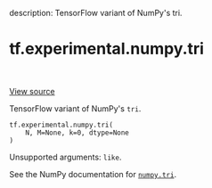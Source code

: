 description: TensorFlow variant of NumPy's tri.

<div itemscope itemtype="http://developers.google.com/ReferenceObject">
<meta itemprop="name" content="tf.experimental.numpy.tri" />
<meta itemprop="path" content="Stable" />
</div>

# tf.experimental.numpy.tri

<!-- Insert buttons and diff -->

<table class="tfo-notebook-buttons tfo-api nocontent" align="left">

</table>

<a target="_blank" class="external" href="/code/stable/tensorflow/python/ops/numpy_ops/np_array_ops.py">View source</a>



TensorFlow variant of NumPy's `tri`.

<pre class="devsite-click-to-copy prettyprint lang-py tfo-signature-link">
<code>tf.experimental.numpy.tri(
    N, M=None, k=0, dtype=None
)
</code></pre>



<!-- Placeholder for "Used in" -->

Unsupported arguments: `like`.

See the NumPy documentation for [`numpy.tri`](https://numpy.org/doc/1.16/reference/generated/numpy.tri.html).